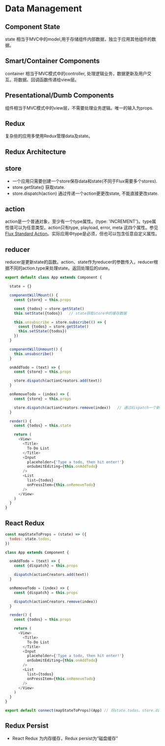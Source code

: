 # Data Management 

## Component State

state 相当于MVC中的model,用于存储组件内部数据，独立于应用其他组件的数据。

## Smart/Container Components

container 相当于MVC模式中的controller, 处理逻辑业务，数据更新及用户交互。将数据、回调函数传递给view层。

## Presentational/Dumb Components

组件相当于MVC模式中的view层，不需要处理业务逻辑。唯一的输入为props.

## Redux

复杂些的应用多使用Redux管理data及state。

## Redux Architecture

## store

* 一个应用只需要创建一个store保存data和state(不同于Flux需要多个stores).
* store.getState() 获取state.
* store.dispatch(action) 通过传递一个action更更改state, 不能直接更改state.

## action 

action是一个普通对象，至少有一个type属性。{type: 'INCREMENT'}。type属性值可以为任意类型。action只有type, playload, error, meta 这四个属性。参见 [Flux Standard Action](https://github.com/acdlite/flux-standard-action)。实际应用中type是必须，但也可以包含任意自定义属性。

## reducer

reducer是更新state的函数。action、state作为reducer的参数传入，reducer根据不同的action.type来处理state。返回处理后的state。

```javascript
export default class App extends Component {

  state = {}

  componentWillMount() {
    const {store} = this.props   

    const {todos} = store.getState()  
    this.setState({todos})   // state获取store中的缓存数据

    this.unsubscribe = store.subscribe(() => {
      const {todos} = store.getState()
      this.setState({todos})
    })
  }

  componentWillUnmount() {
    this.unsubscribe()
  }

  onAddTodo = (text) => {
    const {store} = this.props

    store.dispatch(actionCreators.add(text))
  }

  onRemoveTodo = (index) => {
    const {store} = this.props

    store.dispatch(actionCreators.remove(index))   // 通过dispatch一个新的action来更新state
  }

  render() {
    const {todos} = this.state

    return (
      <View>
        <Title>
          To-Do List
        </Title>
        <Input
          placeholder={'Type a todo, then hit enter!'}
          onSubmitEditing={this.onAddTodo}
        />
        <List
          list={todos}
          onPressItem={this.onRemoveTodo}
        />
      </View>
    )
  }
}
```

## React Redux

```javascript
const mapStateToProps = (state) => ({
  todos: state.todos,
})

class App extends Component {

  onAddTodo = (text) => {
    const {dispatch} = this.props

    dispatch(actionCreators.add(text))
  }

  onRemoveTodo = (index) => {
    const {dispatch} = this.props

    dispatch(actionCreators.remove(index))
  }

  render() {
    const {todos} = this.props

    return (
      <View>
        <Title>
          To-Do List
        </Title>
        <Input
          placeholder={'Type a todo, then hit enter!'}
          onSubmitEditing={this.onAddTodo}
        />
        <List
          list={todos}
          onPressItem={this.onRemoveTodo}
        />
      </View>
    )
  }
}

export default connect(mapStateToProps)(App) // 将state.todos、store.dispatch()映射到this.props。
```

## Redux Persist

* React Redux 为内存缓存，Redux persist为“磁盘缓存”










